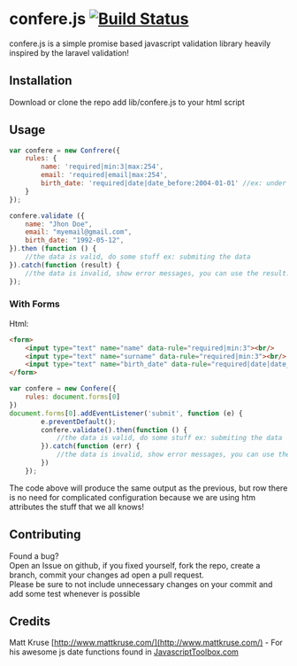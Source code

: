 # confere.js  [![Build Status](https://travis-ci.org/isneezy/confere.js.svg?branch=master)](https://travis-ci.org/isneezy/confere.js)
confere.js is a simple promise based javascript validation library heavily inspired by the laravel validation!

## Installation
Download or clone the repo
add lib/confere.js to your html script

## Usage
```js
var confere = new Confrere({
    rules: {
        name: 'required|min:3|max:254',
        email: 'required|email|max:254',
        birth_date: 'required|date|date_before:2004-01-01' //ex: under 13 not allowed
    }
});

confere.validate ({
    name: "Jhon Doe",
    email: "myemail@gmail.com",
    birth_date: "1992-05-12",
}).then (function () {
    //the data is valid, do some stuff ex: submiting the data    
}).catch(function (result) {
    //the data is invalid, show error messages, you can use the result.fields to retrive all validation errors errors    
});
```

### With Forms
Html:
```html
<form>
    <input type="text" name="name" data-rule="required|min:3"><br/>
    <input type="text" name="surname" data-rule="required|min:3"><br/>
    <input type="text" name="birth_date" data-rule="required|date|date_before:2004-01-01">
</form>
```

```js
var confere = new Confere({
    rules: document.forms[0]
})
document.forms[0].addEventListener('submit', function (e) {
        e.preventDefault();
        confere.validate().then(function () {
            //the data is valid, do some stuff ex: submiting the data
        }).catch(function (err) {
            //the data is invalid, show error messages, you can use the result.fields to retrive all validation errors errors
        })
    });
```
The code above will produce the same output as the previous, but row there is no need for complicated configuration because we are using htm attributes
the stuff that we all knows!

## Contributing
Found a bug?  
Open an Issue on github, if you fixed yourself, fork the repo, create a branch,
commit your changes ad open a pull request.  
Please be sure to not include unnecessary changes on your commit and add some test whenever is possible
  
## Credits
Matt Kruse [http://www.mattkruse.com/](http://www.mattkruse.com/) - For his awesome js date functions found in [JavascriptToolbox.com](javascriptToolbox.com)